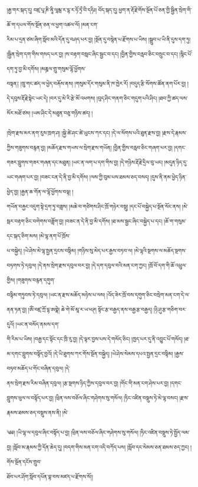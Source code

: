﻿  
།རྒྱ་གར་སྐད་དུ། བཛྲ་པཱ་ཎི་ནཱི་ལཱམྦ་ར་དྷ་ར་ཧོ་ཏྲྀ་བི་དཧིཿ། བོད་སྐད་དུ། ཕྱག་ན་རྡོ་རྗེ་གོས་སྔོན་པོ་ཅན་གྱི་སྦྱིན་སྲེག་གི་ཆོ་ག་དཔལ་གོས་སྔོན་ཅན་ལ་ཕྱག་འཚལ་ལོ། །མན་ངག་  
རིམ་པ་དྲན་ཙམ་ཞིག་སློབ་མའི་དོན་དུ་བཤད་པར་བྱ། །སྔོན་དུ་བསྙེན་པ་རྫོགས་པ་ཡིས། །སྒྲུབ་པ་ཡི་ནི་དུས་དག་ཏུ། །སྦྱིན་སྲེག་དག་གིས་གསད་པར་བྱ། །ས་བརྟག་བསླང་ཞིང་སྦྱང་བ་དང། །བྱིན་གྱིས་བརླབ་ཅིང་བསྲུང་བ་དང། །སྙིང་པོ་དག་ཏུ་བྱ་མི་དགོས། །མཎྜལ་གྲུ་གསུམ་ལྷོ་ཕྱོགས་  
བསྟན༑ །ཁྲུ་གང་ཚད་ལ་ཕྱེད་བརྐོས་ནས། །གསུམ་དོར་གསུམ་ནི་ཁ་ཁྱེར་རོ། །བདུད་རྩི་སོགས་ཚོན་ནག་པོར་བྱ། །དེ་དབུས་རྡོ་རྗེ་སྟེང་ཡང་དེ། །བར་དུ་མེ་རི་རྩེ་མོ་འཕགས། །བུད་ཤིང་གནག་ཅིང་གདུག་པའི་ཤིང། །ཐབ་ཀྱི་ཚད་ལས་སོར་མཐོ་ཙམ། །ཡམ་ཤིང་དེ་མཐུན་བཅུ་གཉིས་ཚད། །  
  
།སྲེག་རྫས་མར་ནག་རུས་ཁྲག་ཤ། །སྐྱེ་ཚེ་ཤང་ཚེ་ཡུངས་ཀར་དང། །དེ་ལ་སོགས་པའི་ཐུན་རྫས་བྱ། །རྫས་དེ་རྣམས་ཀྱིས་གཟུགས་བརྙན་བྱ། །མཆོད་རྫས་གཡས་ལ་སྲེག་རྫས་གཡོན། །བྱིན་གྱིས་བརླབ་ཅིང་གཞག་པར་བྱ། །དགང་  
གཟར་བླུགས་གཟར་གཞན་དང་མཐུན། །ཡང་ན་ལག་པ་དག་གིས་བྱ། །དེ་གཉིས་རྡོ་རྗེ་དྲིལ་བུ་ཡང། །མདུན་ཉིད་དུ་ཡང་གཞག་པར་བྱ། །བཟང་ངན་དེ་ནི་བྱ་མི་དགོས། །ལས་ཀྱི་བུམ་པས་ཐམས་ཅད་བསད། །དུས་ནི་ནམ་ཕྱེད་ཉིན་ཕྱེད་བྱ། །རྒྱན་ཆ་གོན་ལ་ལྷོ་ཕྱོགས་བལྟ། །  
གཡོན་བརྐྱང་འདུག་སྟེ་དྲག་ཏུ་བཟླས། །མཆེ་བ་གཙིགས་ཤིང་ཁྲོ་གཉེར་བསྡུ། །དང་པོ་བསྐྱེད་པ་སྔོན་སོང་ནས། །མེ་སྦར་བརྟག་ཅིང་བགེགས་བཟློག་བྱ། །བཟང་ན་དེ་ནི་བྱ་མི་དགོས། །ཐ་མས་སྦྱང་ཞིང་བསྐྱེད་པ་དང། །ཆོ་ག་གསུམ་དང་སྐད་ཅིག་མས། །མེ་ལྷ་ནག་པོ་ཁྲོས་  
པ་བསྐྱེད། །ཡེ་ཤེས་མེ་ལྷ་སྤྱན་དྲངས་བསྟིམ། །གཉིས་སུ་མེད་པར་རྒྱས་བཏབ་ལ། །མེ་ལྷའི་སྔགས་ལ་མཆོད་སྔགས་བཏགས་ཏེ་དབུལ། །དེ་ནས་སྲེག་རྫས་དབུལ་བར་བྱ། །དེ་དག་དབུལ་བའི་མན་ངག་ཀྱང། །ཁྲོ་བོ་དག་གི་ཆོ་འཕྲུལ་གྱིས། །གཟུགས་བརྙན་དགུག་  
བསྟིམ་གཏུབས་ཏེ་དབུལ། །ཡང་ན་རྫས་མཆོད་མཉེས་པ་ལས། །འོད་ཟེར་ཁྲོ་བས་དགུག་ཅིང་བསྲེག་མན་ངག་དེ་ལ་ནན་ཏན་བྱ། །ཨོཾ་བཛྲ་ཀྲོ་དྷ་ཨགྣེ། ཆེ་གེ་མོ་མཱ་ར་ཡ་ཕཊ། སྟོང་རྩ་བརྒྱད་ནས་བརྒྱ་རྩ་བརྒྱད། །ཉི་ཤུ་རྩ་གཅིག་བར་དུའོ། །ཡང་ན་བསོད་ནམས་དག་  
གི་རིམ་པ་ཡིས། །བརྒྱ་དང་སྟོང་དང་ཁྲི་རུ་བྱ། །དེ་ལྟར་བྱས་པས་དེ་གསོད་ཅིང། །ཁྱད་པར་དུ་ནི་འབྱུང་པོ་གསོད། །ཐ་མ་དགང་བླུགས་བསྟོད་བྱའོ། །དེ་ཡི་ཐུགས་ཀར་གོས་སྔོན་བསྐྱེད། །ཡེ་ཤེས་སེམས་དཔའ་སྤྱན་དྲང་བསྟིམ། །རྒྱས་བཏབ་མཆོད་པ་གོང་བཞིན་དབུལ། །དེ་  
ནས་སྲེག་རྫས་རིམ་བཞིན་དབུལ། །རྩ་སྔགས་ཉིད་ཀྱིས་དབུལ་བར་བྱ། །གོང་གི་མན་ངག་ཤེས་པར་བྱ། །དགང་བླུགས་ཕུལ་ལ་བསྟོད་པར་བྱ། །ཕྲིན་ལས་བཅོལ་ཞིང་གཤེགས་སུ་གསོལ། །ཏིང་འཛིན་བསྡུས་ཏེ་མེ་ལྷ་བསང། །རྫས་རྣམས་ཐམས་ཅད་བསྡུས་ནས་ནི། །མེ་  
  
༄༅། །ཡི་ལྷ་ལ་དབུལ་ཞིང་བསྟོད་པ་བྱ། །ཕྲིན་ལས་བཅོལ་ཞིང་གཤེགས་སུ་གསོལ། །ཏིང་འཛིན་བསྡུས་ཏེ་སྤྱོད་ལམ་བྱ། །སློབ་མ་རྣམས་ཀྱི་དོན་ཆེད་དུ། །བདག་གིས་མན་ངག་འདི་བཀོད་པས། །སློབ་དང་སེམས་ཅན་ཐམས་ཅད་ཀྱང། །གོས་སྔོན་དངོས་གྲུབ་  
ཐོབ་པར་ཤོག་སློབ་དཔོན་བྷ་བས་མཛད་པ་རྫོགས་སོ།།  
  
  
